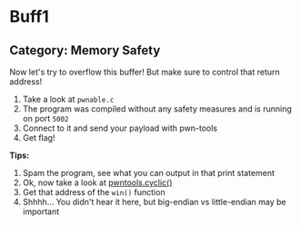 # Buff1

## Category: Memory Safety

Now let's try to overflow this buffer! But make sure to control that return address!

1. Take a look at `pwnable.c`
2. The program was compiled without any safety measures and is running on port `5002` 
3. Connect to it and send your payload with pwn-tools
4. Get flag!


**Tips:**

1. Spam the program, see what you can output in that print statement
2. Ok, now take a look at [pwntools.cyclic()](https://docs.pwntools.com/en/stable/util/cyclic.html)
3. Get that address of the `win()` function
4. Shhhh... You didn't hear it here, but big-endian vs little-endian may be important
